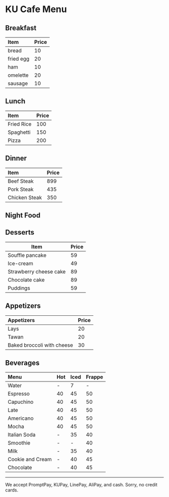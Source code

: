 # KU Cafe Menu


## Breakfast

| Item                     | Price    |
|:-------------------------|----------|
| bread                    | 10       |
| fried egg                | 20       |
| ham                      | 10       |
| omelette                 | 20       |
| sausage                  | 10       |

## Lunch 
| Item                     | Price    |
|:-------------------------|----------|
| Fried Rice               | 100      |
| Spaghetti                | 150      |
| Pizza                    | 200      |


## Dinner
| Item                     | Price    |
|:-------------------------|----------|
| Beef Steak               | 899      |
| Pork Steak               | 435      |
| Chicken Steak            | 350      |

## Night Food


## Desserts
| Item | Price |
| --- | --- |
| Souffle pancake | 59 |
| Ice-cream | 49 |
| Strawberry cheese cake | 89 |
| Chocolate cake | 89 |
| Puddings | 59 |


## Appetizers
| Appetizers                 | Price |
|:-------------------------|----------|
| Lays               | 20    |
| Tawan              | 20      |
| Baked broccoli with cheese            | 30     |


## Beverages
| Menu                     | Hot      | Iced      | Frappe    |
|:-------------------------|----------|-----------|-----------|
| Water                    | -        | 7         | -         |
| Espresso                 | 40       | 45        | 50        |
| Capuchino                | 40       | 45        | 50        |
| Late                     | 40       | 45        | 50        |
| Americano                | 40       | 45        | 50        |
| Mocha                    | 40       | 45        | 50        |
| Italian Soda             | -        | 35        | 40        |
| Smoothie                 | -        | -         | 40        |
| Milk                     | -        | 35        | 40        |
| Cookie and Cream         | -        | 40        | 45        |
| Chocolate                | -        | 40        | 45        |



---

We accept PromptPay, KUPay, LinePay, AliPay, and cash. Sorry, no credit cards.
